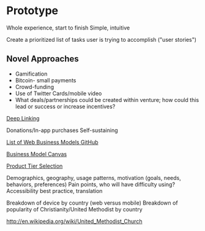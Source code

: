 # Prototype

Whole experience, start to finish
Simple, intuitive

Create a prioritized list of tasks user is trying to accomplish ("user stories")

## Novel Approaches
* Gamification
* Bitcoin- small payments
* Crowd-funding
* Use of Twitter Cards/mobile video
* What deals/partnerships could be created within venture; how could this lead or success or increase incentives?

[Deep Linking](http://en.wikipedia.org/wiki/Mobile_deep_linking)

Donations/In-app purchases
Self-sustaining

[List of Web Business Models GitHub](https://gist.github.com/ndarville/4295324)

[Business Model Canvas](http://www.businessmodelgeneration.com/downloads/business_model_canvas_poster.pdf)

[Product Tier Selection](https://camo.githubusercontent.com/a4b7ee4a662786d0af4c1eacb9b8b7bdd9eb6e6d/687474703a2f2f692e696d6775722e636f6d2f7139594e4939542e706e67)





Demographics, geography, usage patterns, motivation (goals, needs, behaviors, preferences)
Pain points, who will have difficulty using?
Accessibility best practice, translation

Breakdown of device by country (web versus mobile)
Breakdown of popularity of Christianity/United Methodist by country

http://en.wikipedia.org/wiki/United_Methodist_Church


